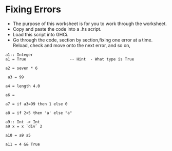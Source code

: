 # Fixing Errors
 - The purpose of this worksheet is for you to work through the worksheet. 
 - Copy and paste  the code into a .hs script. 
 - Load this script into GHCi. 
 - Go through the code, section by section,fixing one error at a time. Reload, check and move onto the next error, and so on,


 
~~~
a1:: Integer
a1 = True                   -- Hint  - What type is True

a2 = seven * 6         

 a3 = 99                  
 
a4 = length 4.0           

a6 =                       

a7 = if a3=99 then 1 else 0     

a8 = if 2<5 then 'a' else "a"  

a9:: Int -> Int
a9 x = x `div` 2

a10 = a9 a5

a11 = 4 && True                
~~~